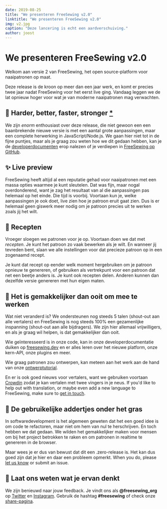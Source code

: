 ```yaml
---
date: 2019-08-25
title: "We presenteren FreeSewing v2.0"
linktitle: "We presenteren FreeSewing v2.0"
img: v2.jpg
caption: "Deze lancering is echt een aardverschuiving."
author: joost
---
```


# We presenteren FreeSewing v2.0

Welkom aan versie 2 van FreeSewing, het open source-platform voor naaipatronen op maat.

Deze release is de kroon op meer dan een jaar werk, en komt er precies twee jaar nadat FreeSewing voor het eerst live ging. Vandaag leggen we de lat opnieuw hoger voor wat je van moderne naaipatronen mag verwachten.

## 🦄 Harder, better, faster, stronger [\*](https://www.youtube.com/watch?v=GDpmVUEjagg)


We zijn *enorm* enthousiast over deze release, die niet gewoon een een baanbrekende nieuwe versie is met een aantal grote aanpassingen, maar een complete herwerking in JavaScript/Node.js.  We gaan hier niet tot in de fijne puntjes, maar als je graag zou weten hoe we dit gedaan hebben, kan je de [developerdocumenten](https://freesewing.dev) erop nalezen of je verdiepen in [FreeSewing op GitHub](https://github.com/freesewing).


## ✨ Live preview

FreeSewing heeft altijd al een reputatie gehad voor naaipatronen met een massa opties waarmee je kunt sleutelen. Dat was fijn, maar nogal overdonderend, want je zag het resultaat van al die aanpassingen pas helemaal op het einde. Die tijd is voorbij. Voortaan kun je, welke aanpassingen je ook doet, live zien hoe je patroon eruit gaat zien. Dus is er helemaal geen giswerk meer nodig om je patroon precies uit te werken zoals jij het wilt.

## 🧂  Recepten

Vroeger sloegen we patronen voor je op. Voortaan doen we dat met *recepten*. Je kunt het patroon zo vaak bewerken als je wilt. En wanneer jij tevreden bent, slaan we alle instellingen voor dat precieze patroon op in een zogenaamd recept.

Je kunt dat recept op eender welk moment hergebruiken om je patroon opnieuw te genereren, of gebruiken als vertrekpunt voor een patroon dat net een beetje anders is. Je kunt ook recepten delen. Anderen kunnen dan dezelfde versie genereren met hun eigen maten.

## 🤝 Het is gemakkelijker dan ooit om mee te werken

Wat niet veranderd is? We ondersteunen nog steeds 5 talen (shout-out aan alle vertalers) en FreeSewing is nog steeds 100% een gezamenlijke inspanning (shout-out aan alle bijdragers). We zijn hier allemaal vrijwilligers, en als je graag wil helpen, is dat gemakkelijker dan ooit.

Wie geïnteresseerd is in onze code, kan in onze developerdocumentatie duiken op [freesewing.dev](https://freesewing.dev) en er alles leren over het nieuwe platform, onze kern-API, onze plugins en meer.

Wie graag patronen zou ontwerpen, kan meteen aan het werk aan de hand van onze [ontwerptutorial](https://freesewing.dev/tutorial).

En er is ook goed nieuws voor vertalers, want we gebruiken voortaan [Crowdin](https://crowdin.com/) zodat je kan vertalen met twee vingers in je neus. If you'd like to help out with translation, or maybe even add a new language to FreeSewing, make sure to [get in touch](https://discord.freesewing.org/).

## 💩 De gebruikelijke addertjes onder het gras

In softwaredevelopment is het algemeen geweten dat het een goed idee is om code te refactoren, maar niet om hem van nul te herschrijven. En toch hebben we dat gedaan. We wilden het gemakkelijker maken voor mensen om bij het project betrokken te raken en om patronen in realtime te genereren in de browser.

Maar wees je er dus van bewust dat dit een .zero-release is. Het kan dus goed zijn dat je hier en daar een probleem opmerkt. When you do, please [let us know](https://discord.freesewing.org/) or submit an issue.

## 🤞 Laat ons weten wat je ervan denkt

We zijn benieuwd naar jouw feedback. Je vindt ons als **@freesewing_org** op [Twitter](https://twitter.com/freesewing_org) en [Instagram](https://instagram.com/freesewing_org). Gebruik de hashtag **#freesewing** of check onze [share-pagina](/share).
